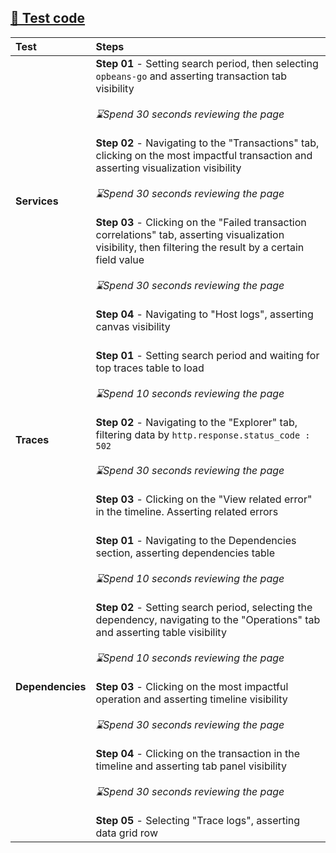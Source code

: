 [🔗 Test code](https://github.com/elastic/oblt-playwright/blob/main/tests/kibana/apm.kibana.spec.ts)
---
| **Test**  | **Steps** |
| :------------ | :------------ |
| **Services** | **Step 01** - Setting search period, then selecting `opbeans-go` and asserting transaction tab visibility<br><br>_⌛Spend 30 seconds reviewing the page_<br><br>**Step 02** - Navigating to the "Transactions" tab, clicking on the most impactful transaction and asserting visualization visibility<br><br>_⌛Spend 30 seconds reviewing the page_ <br><br>**Step 03** - Clicking on the "Failed transaction correlations" tab, asserting visualization visibility, then filtering the result by a certain field value<br><br>_⌛Spend 30 seconds reviewing the page_<br><br>**Step 04** - Navigating to "Host logs", asserting canvas visibility<br><br> |
| **Traces** | **Step 01** - Setting search period and waiting for top traces table to load<br><br>_⌛Spend 10 seconds reviewing the page_<br><br>**Step 02** - Navigating to the "Explorer" tab, filtering data by `http.response.status_code : 502`<br><br>_⌛Spend 30 seconds reviewing the page_<br><br>**Step 03** - Clicking on the "View related error" in the timeline. Asserting related errors<br><br>  |
| **Dependencies** | **Step 01** - Navigating to the Dependencies section, asserting dependencies table<br><br>_⌛Spend 10 seconds reviewing the page_<br><br>**Step 02** - Setting search period, selecting the dependency, navigating to the "Operations" tab and asserting table visibility<br><br>_⌛Spend 10 seconds reviewing the page_<br><br>**Step 03** - Clicking on the most impactful operation and asserting timeline visibility<br><br>_⌛Spend 30 seconds reviewing the page_<br><br>**Step 04** - Clicking on the transaction in the timeline and asserting tab panel visibility<br><br>_⌛Spend 30 seconds reviewing the page_<br><br> **Step 05** - Selecting "Trace logs", asserting data grid row |